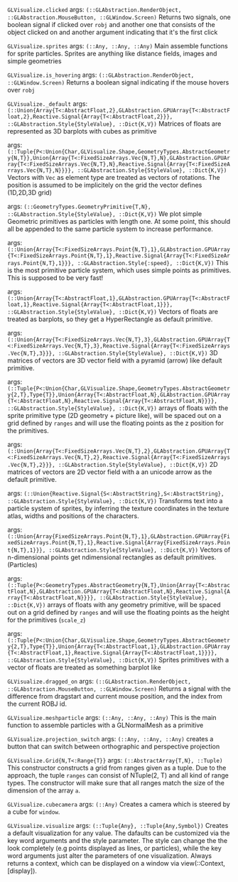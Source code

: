 `GLVisualize.clicked`
args: `(::GLAbstraction.RenderObject, ::GLAbstraction.MouseButton, ::GLWindow.Screen)`
Returns two signals, one boolean signal if clicked over `robj` and another one that consists of the object clicked on and another argument indicating that it's the first click



`GLVisualize.sprites`
args: `(::Any, ::Any, ::Any)`
Main assemble functions for sprite particles. Sprites are anything like distance fields, images and simple geometries



`GLVisualize.is_hovering`
args: `(::GLAbstraction.RenderObject, ::GLWindow.Screen)`
Returns a boolean signal indicating if the mouse hovers over `robj`



`GLVisualize._default`
args: `(::Union{Array{T<:AbstractFloat,2},GLAbstraction.GPUArray{T<:AbstractFloat,2},Reactive.Signal{Array{T<:AbstractFloat,2}}}, ::GLAbstraction.Style{StyleValue}, ::Dict{K,V})`
Matrices of floats are represented as 3D barplots with cubes as primitive

args: `(::Tuple{P<:Union{Char,GLVisualize.Shape,GeometryTypes.AbstractGeometry{N,T}},Union{Array{T<:FixedSizeArrays.Vec{N,T},N},GLAbstraction.GPUArray{T<:FixedSizeArrays.Vec{N,T},N},Reactive.Signal{Array{T<:FixedSizeArrays.Vec{N,T},N}}}}, ::GLAbstraction.Style{StyleValue}, ::Dict{K,V})`
Vectors with `Vec` as element type are treated as vectors of rotations. The position is assumed to be implicitely on the grid the vector defines (1D,2D,3D grid)

args: `(::GeometryTypes.GeometryPrimitive{T,N}, ::GLAbstraction.Style{StyleValue}, ::Dict{K,V})`
We plot simple Geometric primitives as particles with length one. At some point, this should all be appended to the same particle system to increase performance.

args: `(::Union{Array{T<:FixedSizeArrays.Point{N,T},1},GLAbstraction.GPUArray{T<:FixedSizeArrays.Point{N,T},1},Reactive.Signal{Array{T<:FixedSizeArrays.Point{N,T},1}}}, ::GLAbstraction.Style{:speed}, ::Dict{K,V})`
This is the most primitive particle system, which uses simple points as primitives. This is supposed to be very fast!

args: `(::Union{Array{T<:AbstractFloat,1},GLAbstraction.GPUArray{T<:AbstractFloat,1},Reactive.Signal{Array{T<:AbstractFloat,1}}}, ::GLAbstraction.Style{StyleValue}, ::Dict{K,V})`
Vectors of floats are treated as barplots, so they get a HyperRectangle as default primitive.

args: `(::Union{Array{T<:FixedSizeArrays.Vec{N,T},3},GLAbstraction.GPUArray{T<:FixedSizeArrays.Vec{N,T},3},Reactive.Signal{Array{T<:FixedSizeArrays.Vec{N,T},3}}}, ::GLAbstraction.Style{StyleValue}, ::Dict{K,V})`
3D matrices of vectors are 3D vector field with a pyramid (arrow) like default primitive.

args: `(::Tuple{P<:Union{Char,GLVisualize.Shape,GeometryTypes.AbstractGeometry{2,T},Type{T}},Union{Array{T<:AbstractFloat,N},GLAbstraction.GPUArray{T<:AbstractFloat,N},Reactive.Signal{Array{T<:AbstractFloat,N}}}}, ::GLAbstraction.Style{StyleValue}, ::Dict{K,V})`
arrays of floats with the sprite primitive type (2D geometry + picture like), will be spaced out on a grid defined by `ranges` and will use the floating points as the z position for the primitives.

args: `(::Union{Array{T<:FixedSizeArrays.Vec{N,T},2},GLAbstraction.GPUArray{T<:FixedSizeArrays.Vec{N,T},2},Reactive.Signal{Array{T<:FixedSizeArrays.Vec{N,T},2}}}, ::GLAbstraction.Style{StyleValue}, ::Dict{K,V})`
2D matrices of vectors are 2D vector field with a an unicode arrow as the default primitive.

args: `(::Union{Reactive.Signal{S<:AbstractString},S<:AbstractString}, ::GLAbstraction.Style{StyleValue}, ::Dict{K,V})`
Transforms text into a particle system of sprites, by inferring the texture coordinates in the texture atlas, widths and positions of the characters.

args: `(::Union{Array{FixedSizeArrays.Point{N,T},1},GLAbstraction.GPUArray{FixedSizeArrays.Point{N,T},1},Reactive.Signal{Array{FixedSizeArrays.Point{N,T},1}}}, ::GLAbstraction.Style{StyleValue}, ::Dict{K,V})`
Vectors of n-dimensional points get ndimensional rectangles as default primitives. (Particles)

args: `(::Tuple{P<:GeometryTypes.AbstractGeometry{N,T},Union{Array{T<:AbstractFloat,N},GLAbstraction.GPUArray{T<:AbstractFloat,N},Reactive.Signal{Array{T<:AbstractFloat,N}}}}, ::GLAbstraction.Style{StyleValue}, ::Dict{K,V})`
arrays of floats with any geometry primitive, will be spaced out on a grid defined by `ranges` and will use the floating points as the height for the primitives (`scale_z`)

args: `(::Tuple{P<:Union{Char,GLVisualize.Shape,GeometryTypes.AbstractGeometry{2,T},Type{T}},Union{Array{T<:AbstractFloat,1},GLAbstraction.GPUArray{T<:AbstractFloat,1},Reactive.Signal{Array{T<:AbstractFloat,1}}}}, ::GLAbstraction.Style{StyleValue}, ::Dict{K,V})`
Sprites primitives with a vector of floats are treated as something barplot like



`GLVisualize.dragged_on`
args: `(::GLAbstraction.RenderObject, ::GLAbstraction.MouseButton, ::GLWindow.Screen)`
Returns a signal with the difference from dragstart and current mouse position, and the index from the current ROBJ id.



`GLVisualize.meshparticle`
args: `(::Any, ::Any, ::Any)`
This is the main function to assemble particles with a GLNormalMesh as a primitive



`GLVisualize.projection_switch`
args: `(::Any, ::Any, ::Any)`
creates a button that can switch between orthographic and perspective projection



`GLVisualize.Grid{N,T<:Range{T}}`
args: `(::AbstractArray{T,N}, ::Tuple)`
This constructor constructs a grid from ranges given as a tuple. Due to the approach, the tuple `ranges` can consist of NTuple(2, T) and all kind of range types. The constructor will make sure that all ranges match the size of the dimension of the array `a`.



`GLVisualize.cubecamera`
args: `(::Any)`
Creates a camera which is steered by a cube for `window`.



`GLVisualize.visualize`
args: `(::Tuple{Any}, ::Tuple{Any,Symbol})`
Creates a default visualization for any value. The dafaults can be customized via the key word arguments and the style parameter. The style can change the the look completely (e.g points displayed as lines, or particles), while the key word arguments just alter the parameters of one visualization. Always returns a context, which can be displayed on a window via view(::Context, [display]).
